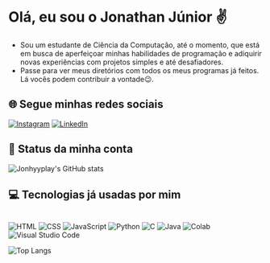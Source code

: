 # Olá, eu sou o Jonathan Júnior ✌️
- Sou um estudante de Ciência da Computação, até o momento, que está em busca de aperfeiçoar minhas habilidades de programação e adiquirir novas experiências com projetos simples e até desafiadores.
- Passe para ver meus diretórios com todos os meus programas já feitos. Lá vocês podem contribuir a vontade😉.
## 🌐 Segue minhas redes sociais
[![Instagram](https://img.shields.io/badge/Instagram-E4405F?style=for-the-badge&logo=instagram&logoColor=white)](https://www.instagram.com/jonhyyplay?igsh=cWVjN3hwdTI0dTFw)
[![LinkedIn](https://img.shields.io/badge/LinkedIn-0077B5?style=for-the-badge&logo=linkedin&logoColor=white)](https://www.linkedin.com/in/jonathan-j%C3%BAnior-a00aa3302?utm_source=share&utm_campaign=share_via&utm_content=profile&utm_medium=android_app)

## 💭 Status da minha conta 
![Jonhyyplay's GitHub stats](https://github-readme-stats.vercel.app/api?username=Jonhyyplay&show_icons=true&rank_icon=default&theme=dark&locale=pt-br&show=reviews,discussions_started,discussions_answered,prs_merged,prs_merged_percentage)

## 💻 Tecnologias já usadas por mim
<div style = "display: inline_block"><br/>
    <img aling="center" alt="HTML"src = "https://img.shields.io/badge/HTML-239120?style=for-the-badge&logo=html5&logoColor=white"/>
    <img aling="center" alt="CSS"src = "https://img.shields.io/badge/CSS-239120?&style=for-the-badge&logo=css3&logoColor=white"/>
    <img aling="center" alt="JavaScript"src = "https://img.shields.io/badge/JavaScript-323330?style=for-the-badge&logo=javascript&logoColor=F7DF1E"/>
    <img aling="center" alt="Python"src = "https://img.shields.io/badge/Python-3776AB?style=for-the-badge&logo=python&logoColor=white"/>
    <img aling="center" alt="C"src = "https://img.shields.io/badge/C-00599C?style=for-the-badge&logo=c&logoColor=white"/>
    <img aling="center" alt="Java"src = "https://img.shields.io/badge/Java-ED8B00?style=for-the-badge&logo=openjdk&logoColor=white"/>
    <img aling="center" alt="Colab"src = "https://img.shields.io/badge/Colab-F9AB00?style=for-the-badge&logo=googlecolab&color=525252"/>
    <img aling="center" alt="Visual Studio Code"src = "https://img.shields.io/badge/Visual_Studio_Code-0078D4?style=for-the-badge&logo=visual%20studio%20code&logoColor=white"/>
</div>

![Top Langs](https://github-readme-stats.vercel.app/api/top-langs/?username=Jonhyyplay&layout=pie&size_weight=0.5&count_weight=0.5&theme=dark&langs_count=10&hide_progress=true)
